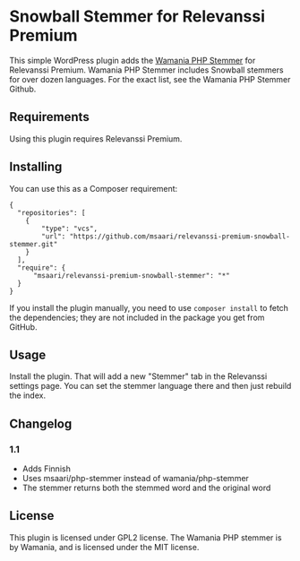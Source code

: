 # Snowball Stemmer for Relevanssi Premium

This simple WordPress plugin adds the [Wamania PHP Stemmer](https://github.com/wamania/php-stemmer) for Relevanssi Premium. Wamania PHP Stemmer includes Snowball stemmers for over dozen languages. For the exact list, see the Wamania PHP Stemmer Github.

## Requirements

Using this plugin requires Relevanssi Premium.

## Installing

You can use this as a Composer requirement:

```
{
  "repositories": [
    {
        "type": "vcs",
        "url": "https://github.com/msaari/relevanssi-premium-snowball-stemmer.git"
    }
  ],
  "require": {
      "msaari/relevanssi-premium-snowball-stemmer": "*"
  }
}
```

If you install the plugin manually, you need to use `composer install` to fetch the dependencies; they are not included in the package you get from GitHub.

## Usage

Install the plugin. That will add a new "Stemmer" tab in the Relevanssi settings page. You can set the stemmer language there and then just rebuild the index.

## Changelog

### 1.1
- Adds Finnish
- Uses msaari/php-stemmer instead of wamania/php-stemmer
- The stemmer returns both the stemmed word and the original word

## License

This plugin is licensed under GPL2 license. The Wamania PHP stemmer is by Wamania, and is licensed under the MIT license.